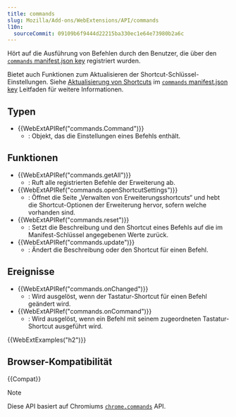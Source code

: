 ```yaml
---
title: commands
slug: Mozilla/Add-ons/WebExtensions/API/commands
l10n:
  sourceCommit: 09109b6f9444d22215ba330ec1e64e73980b2a6c
---
```


Hört auf die Ausführung von Befehlen durch den Benutzer, die über den [`commands` manifest.json key](/de/docs/Mozilla/Add-ons/WebExtensions/manifest.json/commands) registriert wurden.

Bietet auch Funktionen zum Aktualisieren der Shortcut-Schlüssel-Einstellungen. Siehe [Aktualisierung von Shortcuts](/de/docs/Mozilla/Add-ons/WebExtensions/manifest.json/commands#updating_shortcuts) im [`commands` manifest.json key](/de/docs/Mozilla/Add-ons/WebExtensions/manifest.json/commands) Leitfaden für weitere Informationen.

## Typen

- {{WebExtAPIRef("commands.Command")}}
  - : Objekt, das die Einstellungen eines Befehls enthält.

## Funktionen

- {{WebExtAPIRef("commands.getAll")}}
  - : Ruft alle registrierten Befehle der Erweiterung ab.
- {{WebExtAPIRef("commands.openShortcutSettings")}}
  - : Öffnet die Seite „Verwalten von Erweiterungsshortcuts“ und hebt die Shortcut-Optionen der Erweiterung hervor, sofern welche vorhanden sind.
- {{WebExtAPIRef("commands.reset")}}
  - : Setzt die Beschreibung und den Shortcut eines Befehls auf die im Manifest-Schlüssel angegebenen Werte zurück.
- {{WebExtAPIRef("commands.update")}}
  - : Ändert die Beschreibung oder den Shortcut für einen Befehl.

## Ereignisse

- {{WebExtAPIRef("commands.onChanged")}}
  - : Wird ausgelöst, wenn der Tastatur-Shortcut für einen Befehl geändert wird.
- {{WebExtAPIRef("commands.onCommand")}}
  - : Wird ausgelöst, wenn ein Befehl mit seinem zugeordneten Tastatur-Shortcut ausgeführt wird.

{{WebExtExamples("h2")}}

## Browser-Kompatibilität

{{Compat}}

> [!NOTE]
> Diese API basiert auf Chromiums [`chrome.commands`](https://developer.chrome.com/docs/extensions/reference/api/commands) API.
